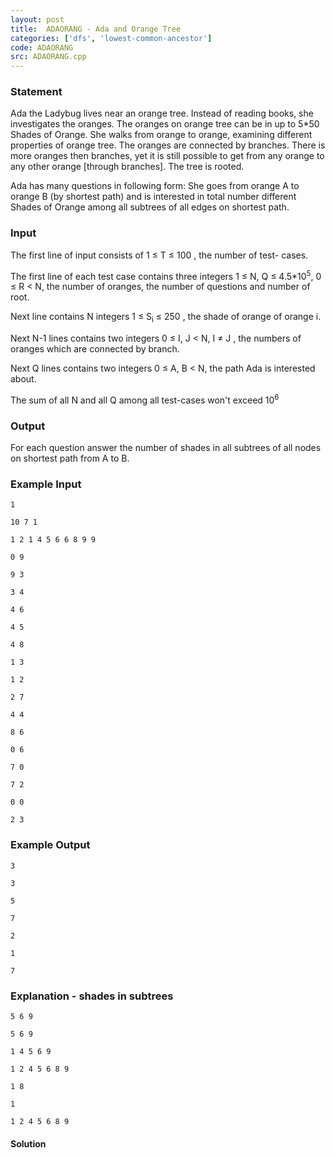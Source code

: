 ```yaml
---
layout: post
title:  ADAORANG - Ada and Orange Tree
categories: ['dfs', 'lowest-common-ancestor']
code: ADAORANG
src: ADAORANG.cpp
---
```


### **Statement**

Ada the Ladybug lives near an orange tree. Instead of reading books, she
investigates the oranges. The oranges on orange tree can be in up to 5*50
Shades of Orange. She walks from orange to orange, examining different
properties of orange tree. The oranges are connected by branches. There is
more oranges then branches, yet it is still possible to get from any orange to
any other orange [through branches]. The tree is rooted.

Ada has many questions in following form: She goes from orange A to orange
B (by shortest path) and is interested in total number different Shades of
Orange among all subtrees of all edges on shortest path.

### Input

The first line of input consists of 1 ≤ T ≤ 100 , the number of test-
cases.

The first line of each test case contains three integers 1 ≤ N, Q ≤
4.5*10<sup>5</sup>, 0 ≤ R < N, the number of oranges, the number of
questions and number of root.

Next line contains N integers 1 ≤ S<sub>i</sub> ≤ 250 , the shade
of orange of orange i.

Next N-1 lines contains two integers 0 ≤ I, J < N, I ≠ J , the numbers
of oranges which are connected by branch.

Next Q lines contains two integers 0 ≤ A, B < N, the path Ada is
interested about.

The sum of all N and all Q among all test-cases won't exceed
10<sup>6</sup>

### Output

For each question answer the number of shades in all subtrees of all nodes on
shortest path from A to B.

### Example Input

    
    
    1

    10 7 1

    1 2 1 4 5 6 6 8 9 9

    0 9

    9 3

    3 4

    4 6

    4 5

    4 8

    1 3

    1 2

    2 7

    4 4

    8 6

    0 6

    7 0

    7 2

    0 0

    2 3

    

### Example Output

    
    
    3

    3

    5

    7

    2

    1

    7

    

### Explanation - shades in subtrees

    
    
    5 6 9

    5 6 9

    1 4 5 6 9

    1 2 4 5 6 8 9

    1 8

    1

    1 2 4 5 6 8 9

    



#### **Solution**



